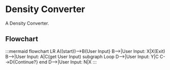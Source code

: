 # Density Converter

A Density Converter.

## Flowchart

:::mermaid
    flowchart LR
    A((start))-->B{User Input}
    B-->|User Input: X|X(Exit)
    B-->|User Input: A|C(get User Input)
    subgraph Loop
    D-->|User Input: Y|C
    C-->D{Continue?}
    end
    D-->|User Input: N|X
:::
